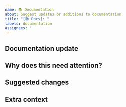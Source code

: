 ```yaml
---
name: 📚 Documentation
about: Suggest updates or additions to documentation
title: "[📚 Docs]: "
labels: documentation
assignees: ''
---
```


## Documentation update
<!-- What part of the documentation needs to be updated or added? -->

## Why does this need attention?
<!-- Explain the importance of this update. -->

## Suggested changes
<!-- Provide a detailed description of the changes. -->

## Extra context
<!-- Include any related resources. -->
